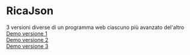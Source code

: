 # RicaJson
3 versioni diverse di un programma web ciascuno più avanzato del'altro <br />
[Demo versione 1](https://raw.githack.com/AndrianoRica/RicaJson/main/1/index.html) <br />
[Demo versione 2](https://raw.githack.com/AndrianoRica/RicaJson/main/2/index.html) <br />
[Demo versione 3](https://raw.githack.com/AndrianoRica/RicaJson/main/3/index.html) <br />
